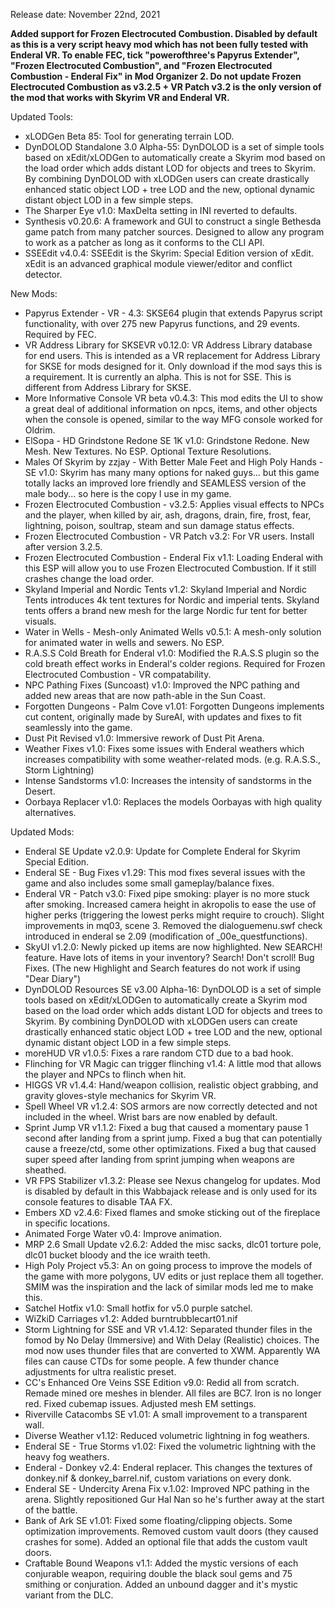 
Release date: November 22nd, 2021

**Added support for Frozen Electrocuted Combustion. Disabled by default as this is a very script heavy mod which has not been fully tested with Enderal VR.  To enable FEC, tick "powerofthree's Papyrus Extender", "Frozen Electrocuted Combustion", and "Frozen Electrocuted Combustion - Enderal Fix" in Mod Organizer 2.  Do not update Frozen Electrocuted Combustion as v3.2.5 + VR Patch v3.2 is the only version of the mod that works with Skyrim VR and Enderal VR.**

Updated Tools: 
- xLODGen Beta 85: Tool for generating terrain LOD.
- DynDOLOD Standalone 3.0 Alpha-55: DynDOLOD is a set of simple tools based on xEdit/xLODGen to automatically create a Skyrim mod based on the load order which adds distant LOD for objects and trees to Skyrim. By combining DynDOLOD with xLODGen users can create drastically enhanced static object LOD + tree LOD and the new, optional dynamic distant object LOD in a few simple steps.
- The Sharper Eye v1.0: MaxDelta setting in INI reverted to defaults.
- Synthesis v0.20.6: A framework and GUI to construct a single Bethesda game patch from many patcher sources. Designed to allow any program to work as a patcher as long as it conforms to the CLI API.
- SSEEdit v4.0.4: SSEEdit is the Skyrim: Special Edition version of xEdit. xEdit is an advanced graphical module viewer/editor and conflict detector.

New Mods:
- Papyrus Extender - VR - 4.3: SKSE64 plugin that extends Papyrus script functionality, with over 275 new Papyrus functions, and 29 events.  Required by FEC.
- VR Address Library for SKSEVR v0.12.0: VR Address Library database for end users. This is intended as a VR replacement for Address Library for SKSE for mods designed for it. Only download if the mod says this is a requirement. It is currently an alpha. This is not for SSE. This is different from Address Library for SKSE.
- More Informative Console VR beta v0.4.3: This mod edits the UI to show a great deal of additional information on npcs, items, and other objects when the console is opened, similar to the way MFG console worked for Oldrim.
- ElSopa - HD Grindstone Redone SE 1K v1.0: Grindstone Redone. New Mesh. New Textures. No ESP. Optional Texture Resolutions.
- Males Of Skyrim by zzjay - With Better Male Feet and High Poly Hands - SE v1.0: Skyrim has many many options for naked guys... but this game totally lacks an improved lore friendly and SEAMLESS version of the male body... so here is the copy I use in my game.
- Frozen Electrocuted Combustion - v3.2.5: Applies visual effects to NPCs and the player, when killed by air, ash, dragons, drain, fire, frost, fear, lightning, poison, soultrap, steam and sun damage status effects.
- Frozen Electrocuted Combustion - VR Patch v3.2: For VR users. Install after version 3.2.5.
- Frozen Electrocuted Combustion - Enderal Fix v1.1: Loading Enderal with this ESP will allow you to use Frozen Electrocuted Combustion. If it still crashes change the load order.
- Skyland Imperial and Nordic Tents v1.2: Skyland Imperial and Nordic Tents introduces 4k tent textures for Nordic and imperial tents. Skyland tents offers a brand new mesh for the large Nordic fur tent for better visuals.
- Water in Wells - Mesh-only Animated Wells v0.5.1: A mesh-only solution for animated water in wells and sewers. No ESP. 
- R.A.S.S Cold Breath for Enderal v1.0: Modified the R.A.S.S plugin so the cold breath effect works in Enderal's colder regions.  Required for Frozen Electrocuted Combustion - VR compatability.    
- NPC Pathing Fixes (Suncoast) v1.0: Improved the NPC pathing and added new areas that are now path-able in the Sun Coast.
- Forgotten Dungeons - Palm Cove v1.01: Forgotten Dungeons implements cut content, originally made by SureAI, with updates and fixes to fit seamlessly into the game.
- Dust Pit Revised v1.0: Immersive rework of Dust Pit Arena.
- Weather Fixes v1.0: Fixes some issues with Enderal weathers which increases compatibility with some weather-related mods. (e.g. R.A.S.S., Storm Lightning)
- Intense Sandstorms v1.0: Increases the intensity of sandstorms in the Desert.
- Oorbaya Replacer v1.0: Replaces the models Oorbayas with high quality alternatives.

Updated Mods:
- Enderal SE Update v2.0.9: Update for Complete Enderal for Skyrim Special Edition. 
- Enderal SE - Bug Fixes v1.29: This mod fixes several issues with the game and also includes some small gameplay/balance fixes.
- Enderal VR - Patch v3.0: Fixed pipe smoking: player is no more stuck after smoking.  Increased camera height in akropolis to ease the use of higher perks (triggering the lowest perks might require to crouch).  Slight improvements in mq03, scene 3.  Removed the dialoguemenu.swf check introduced in enderal se 2.09 (modification of _00e_questfunctions).
- SkyUI v1.2.0: Newly picked up items are now highlighted.  New SEARCH! feature.  Have lots of items in your inventory? Search! Don't scroll!  Bug Fixes. (The new Highlight and Search features do not work if using "Dear Diary")
- DynDOLOD Resources SE v3.00 Alpha-16: DynDOLOD is a set of simple tools based on xEdit/xLODGen to automatically create a Skyrim mod based on the load order which adds distant LOD for objects and trees to Skyrim. By combining DynDOLOD with xLODGen users can create drastically enhanced static object LOD + tree LOD and the new, optional dynamic distant object LOD in a few simple steps.
- moreHUD VR v1.0.5: Fixes a rare random CTD due to a bad hook.
- Flinching for VR Magic can trigger flinching v1.4: A little mod that allows the player and NPCs to flinch when hit.
- HIGGS VR v1.4.4: Hand/weapon collision, realistic object grabbing, and gravity gloves-style mechanics for Skyrim VR.
- Spell Wheel VR v1.2.4: SOS armors are now correctly detected and not included in the wheel.  Wrist bars are now enabled by default. 
- Sprint Jump VR v1.1.2: Fixed a bug that caused a momentary pause 1 second after landing from a sprint jump. Fixed a bug that can potentially cause a freeze/ctd, some other optimizations. Fixed a bug that caused super speed after landing from sprint jumping when weapons are sheathed.
- VR FPS Stabilizer v1.3.2: Please see Nexus changelog for updates.  Mod is disabled by default in this Wabbajack release and is only used for its console features to disable TAA FX.
- Embers XD v2.4.6: Fixed flames and smoke sticking out of the fireplace in specific locations.
- Animated Forge Water v0.4: Improve animation.
- MRP 2.6 Small Update v2.6.2: Added the misc sacks, dlc01 torture pole, dlc01 bucket bloody and the ice wraith teeth.
- High Poly Project v5.3: An on going process to improve the models of the game with more polygons, UV edits or just replace them all together. SMIM was the inspiration and the lack of similar mods led me to make this.
- Satchel Hotfix v1.0: Small hotfix for v5.0 purple satchel.
- WiZkiD Carriages v1.2: Added burntrubblecart01.nif
- Storm Lightning for SSE and VR v1.4.12: Separated thunder files in the fomod by No Delay (Immersive) and With Delay (Realistic) choices.  The mod now uses thunder files that are converted to XWM. Apparently WA files can cause CTDs for some people.  A few thunder chance adjustments for ultra realistic preset.
- CC's Enhanced Ore Veins SSE Edition v9.0: Redid all from scratch. Remade mined ore meshes in blender. All files are BC7. Iron is no longer red. Fixed cubemap issues. Adjusted mesh EM settings.
- Riverville Catacombs SE v1.01: A small improvement to a transparent wall.
- Diverse Weather v1.12: Reduced volumetric lightning in fog weathers.
- Enderal SE - True Storms v1.02: Fixed the volumetric lightning with the heavy fog weathers.
- Enderal - Donkey v2.4: Enderal replacer. This changes the textures of donkey.nif & donkey_barrel.nif, custom variations on every donk.
- Enderal SE - Undercity Arena Fix v.1.02: Improved NPC pathing in the arena.  Slightly repositioned Gur Hal Nan so he's further away at the start of the battle.
- Bank of Ark SE v1.01: Fixed some floating/clipping objects. Some optimization improvements. Removed custom vault doors (they caused crashes for some). Added an optional file that adds the custom vault doors.
- Craftable Bound Weapons v1.1: Added the mystic versions of each conjurable weapon, requiring double the black soul gems and 75 smithing or conjuration.  Added an unbound dagger and it's mystic variant from the DLC.
